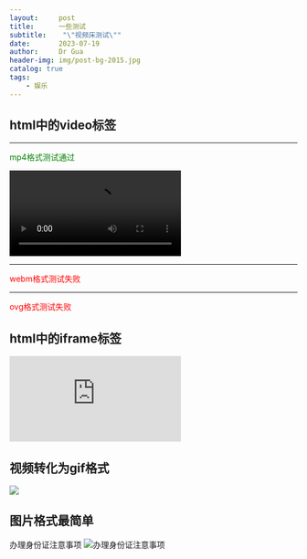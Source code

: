 ```yaml
---
layout:     post
title:      一些测试
subtitle:    "\"视频床测试\""
date:       2023-07-19
author:     Dr Gua
header-img: img/post-bg-2015.jpg
catalog: true
tags:
    - 娱乐
---
```



## html中的video标签

<!-- ​<audio id="audio" controls="" preload="none">
      <source id="mp3" src="音频地址">
</audio> -->

---
<font color="green">mp4格式测试通过</font>

<!-- <video id="video" controls="" preload="none" poster="封面">
      <source id="mp4" src="https://image.wgsxsm.eu.org/file/a9d5230d39d6517f58fee.mp4" type="video/mp4">
</video> -->

<!-- <video controls width="100%">
      <source src="https://image.wgsxsm.eu.org/file/a9d5230d39d6517f58fee.mp4" type="video/mp4">
</video> -->

<video  src="https://image.wgsxsm.eu.org/file/a9d5230d39d6517f58fee.mp4"></video>

---
<font color="red">webm格式测试失败</font>

<!-- <video id="video" controls="" preload="none" poster="封面">
      <source id="webm" src="https://streamja.com/2L9n6" type="video/webm">
</video> -->

---
<font color="red">ovg格式测试失败</font>

<!-- <video id="video" controls="" preload="none" poster="封面">
      <source id="ogv" src="https://streamja.com/2L9n6" type="video/ogv">
</video> -->

## html中的iframe标签

<iframe
    src="https://v.miaopai.com/iframe?scid=SvyHaHOczsp7B6ftW86oqMMz62-h5ai6~Fwp8A__"
    scrolling="no" border="0" frameborder="no" framespacing="0"
    allowfullscreen="false">
</iframe>


## 视频转化为gif格式

![](https://image.wgsxsm.eu.org/file/bdc3b15250cae26e873f1.gif)

## 图片格式最简单

办理身份证注意事项
![办理身份证注意事项](https://image.wgsxsm.eu.org/file/c128f06639f4967f28e1e.jpg)

